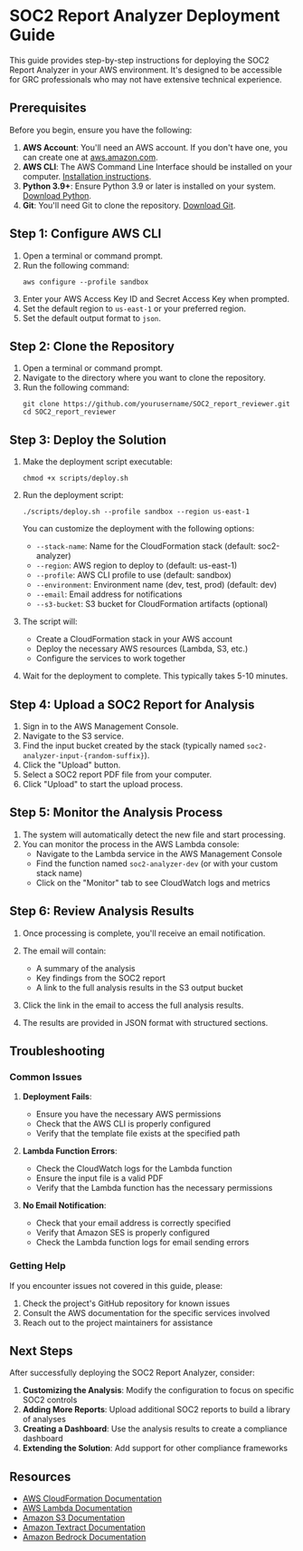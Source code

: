 # SOC2 Report Analyzer Deployment Guide

This guide provides step-by-step instructions for deploying the SOC2 Report Analyzer in your AWS environment. It's designed to be accessible for GRC professionals who may not have extensive technical experience.

## Prerequisites

Before you begin, ensure you have the following:

1. **AWS Account**: You'll need an AWS account. If you don't have one, you can create one at [aws.amazon.com](https://aws.amazon.com/).
2. **AWS CLI**: The AWS Command Line Interface should be installed on your computer. [Installation instructions](https://docs.aws.amazon.com/cli/latest/userguide/getting-started-install.html).
3. **Python 3.9+**: Ensure Python 3.9 or later is installed on your system. [Download Python](https://www.python.org/downloads/).
4. **Git**: You'll need Git to clone the repository. [Download Git](https://git-scm.com/downloads).

## Step 1: Configure AWS CLI

1. Open a terminal or command prompt.
2. Run the following command:
   ```
   aws configure --profile sandbox
   ```
3. Enter your AWS Access Key ID and Secret Access Key when prompted.
4. Set the default region to `us-east-1` or your preferred region.
5. Set the default output format to `json`.

## Step 2: Clone the Repository

1. Open a terminal or command prompt.
2. Navigate to the directory where you want to clone the repository.
3. Run the following command:
   ```
   git clone https://github.com/yourusername/SOC2_report_reviewer.git
   cd SOC2_report_reviewer
   ```

## Step 3: Deploy the Solution

1. Make the deployment script executable:
   ```
   chmod +x scripts/deploy.sh
   ```

2. Run the deployment script:
   ```
   ./scripts/deploy.sh --profile sandbox --region us-east-1
   ```

   You can customize the deployment with the following options:
   - `--stack-name`: Name for the CloudFormation stack (default: soc2-analyzer)
   - `--region`: AWS region to deploy to (default: us-east-1)
   - `--profile`: AWS CLI profile to use (default: sandbox)
   - `--environment`: Environment name (dev, test, prod) (default: dev)
   - `--email`: Email address for notifications
   - `--s3-bucket`: S3 bucket for CloudFormation artifacts (optional)

3. The script will:
   - Create a CloudFormation stack in your AWS account
   - Deploy the necessary AWS resources (Lambda, S3, etc.)
   - Configure the services to work together

4. Wait for the deployment to complete. This typically takes 5-10 minutes.

## Step 4: Upload a SOC2 Report for Analysis

1. Sign in to the AWS Management Console.
2. Navigate to the S3 service.
3. Find the input bucket created by the stack (typically named `soc2-analyzer-input-{random-suffix}`).
4. Click the "Upload" button.
5. Select a SOC2 report PDF file from your computer.
6. Click "Upload" to start the upload process.

## Step 5: Monitor the Analysis Process

1. The system will automatically detect the new file and start processing.
2. You can monitor the process in the AWS Lambda console:
   - Navigate to the Lambda service in the AWS Management Console
   - Find the function named `soc2-analyzer-dev` (or with your custom stack name)
   - Click on the "Monitor" tab to see CloudWatch logs and metrics

## Step 6: Review Analysis Results

1. Once processing is complete, you'll receive an email notification.
2. The email will contain:
   - A summary of the analysis
   - Key findings from the SOC2 report
   - A link to the full analysis results in the S3 output bucket

3. Click the link in the email to access the full analysis results.
4. The results are provided in JSON format with structured sections.

## Troubleshooting

### Common Issues

1. **Deployment Fails**: 
   - Ensure you have the necessary AWS permissions
   - Check that the AWS CLI is properly configured
   - Verify that the template file exists at the specified path

2. **Lambda Function Errors**:
   - Check the CloudWatch logs for the Lambda function
   - Ensure the input file is a valid PDF
   - Verify that the Lambda function has the necessary permissions

3. **No Email Notification**:
   - Check that your email address is correctly specified
   - Verify that Amazon SES is properly configured
   - Check the Lambda function logs for email sending errors

### Getting Help

If you encounter issues not covered in this guide, please:
1. Check the project's GitHub repository for known issues
2. Consult the AWS documentation for the specific services involved
3. Reach out to the project maintainers for assistance

## Next Steps

After successfully deploying the SOC2 Report Analyzer, consider:

1. **Customizing the Analysis**: Modify the configuration to focus on specific SOC2 controls
2. **Adding More Reports**: Upload additional SOC2 reports to build a library of analyses
3. **Creating a Dashboard**: Use the analysis results to create a compliance dashboard
4. **Extending the Solution**: Add support for other compliance frameworks

## Resources

- [AWS CloudFormation Documentation](https://docs.aws.amazon.com/cloudformation/)
- [AWS Lambda Documentation](https://docs.aws.amazon.com/lambda/)
- [Amazon S3 Documentation](https://docs.aws.amazon.com/s3/)
- [Amazon Textract Documentation](https://docs.aws.amazon.com/textract/)
- [Amazon Bedrock Documentation](https://docs.aws.amazon.com/bedrock/) 